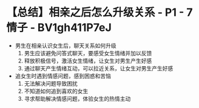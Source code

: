 # 【总结】相亲之后怎么升级关系 - P1 - 7情子 - BV1gh411P7eJ

-   男生在相亲认识女生后，聊天关系如何升级
    1.  男生应该避免问答式聊天，要感受女生情绪并加以反馈
    2.  释放积极信号，激活女生情绪，让女生对男生产生好感
    3.  通过聊天产生情绪互动，可以拉近关系，让女生对男生产生好感
-   追女生时遇到情感问题，感到困惑和苦恼
    1.  无法解决问题导致困扰
    2.  不知道如何追到喜欢的女生
    3.  寻求帮助解决情感问题，体验女生的热情主动